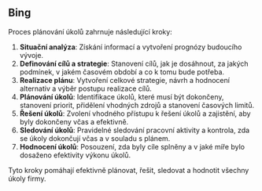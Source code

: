 ## Bing

Proces plánování úkolů zahrnuje následující kroky:

1. **Situační analýza**: Získání informací a vytvoření prognózy budoucího vývoje.
2. **Definování cílů a strategie**: Stanovení cílů, jak je dosáhnout, za jakých podmínek, v jakém časovém období a co k tomu bude potřeba.
3. **Realizace plánu**: Vytvoření celkové strategie, návrh a hodnocení alternativ a výběr postupu realizace cílů.
4. **Plánování úkolů**: Identifikace úkolů, které musí být dokončeny, stanovení priorit, přidělení vhodných zdrojů a stanovení časových limitů.
5. **Řešení úkolů**: Zvolení vhodného přístupu k řešení úkolů a zajistění, aby byly dokončeny včas a efektivně.
6. **Sledování úkolů**: Pravidelné sledování pracovní aktivity a kontrola, zda se úkoly dokončují včas a v souladu s plánem.
7. **Hodnocení úkolů**: Posouzení, zda byly cíle splněny a v jaké míře bylo dosaženo efektivity výkonu úkolů.

Tyto kroky pomáhají efektivně plánovat, řešit, sledovat a hodnotit všechny úkoly firmy.
